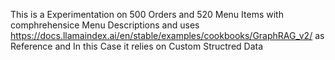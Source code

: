 This is a Experimentation on 500 Orders and 520 Menu Items with comphrehensice Menu Descriptions and uses https://docs.llamaindex.ai/en/stable/examples/cookbooks/GraphRAG_v2/ as Reference and In this Case it relies on Custom Structred Data 
